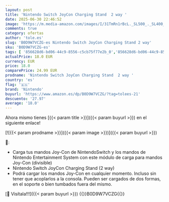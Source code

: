 ```yaml
---
layout: post
title: 'Nintendo Switch JoyCon Charging Stand  2 way '
date: 2025-06-30 22:46:52
image: 'https://m.media-amazon.com/images/I/31TmRn1rBcL._SL500_._SL400_.jpg'
comments: true
category: ofertas
author: 'tole.es'
slug: 'B0D9W7VCZG-es Nintendo Switch JoyCon Charging Stand 2 way'
sku: 'B0D9W7VCZG-es'
tags: [ '856628d6-bd06-44c9-8556-c5cb75f77e2b_0','856628d6-bd06-44c9-8556-c5cb75f77e2b_301','856628d6-bd06-44c9-8556-c5cb75f77e2b_5101','856628d6-bd06-44c9-8556-c5cb75f77e2b_7601','856628d6-bd06-44c9-8556-c5cb75f77e2b_8201','Accesorios para Nintendo Switch','Accesorios para PS4, Xbox One y Nintendo Switch','Arborist Merchandising Root','Hardware y juegos para Nintendo Switch','Mandos para Nintendo Switch','Nintendo Switch - Productos destacados','Self Service','Special Features Stores','Tienda Nintendo','Tienda Nintendo 2017','Videojuegos','nintendo','🇪🇸', ]
actualPrice: 18.0 EUR
currency: EUR
price: 18.0
comparePrice: 24.99 EUR
prodname: 'Nintendo Switch JoyCon Charging Stand  2 way '
country: 'es'
flag: '🇪🇸'
brand: 'Nintendo'
buyurl: 'https://www.amazon.es/dp/B0D9W7VCZG/?tag=tolees-21'
descuento: '27.97'
average: '18.0'
---
```


Ahora mismo tienes [{{< param title >}}]({{< param buyurl >}}) en el siguiente enlace!

[![{{< param prodname >}}]({{< param image >}})]({{< param buyurl >}})

🔎:

- Carga tus mandos Joy-Con de NintendoSwitch y los mandos de Nintendo Entertainment System con este módulo de carga para mandos Joy-Con (divisible)
- Nintendo Switch JoyCon Charging Stand (2 way)
- Podrá cargar los mandos Joy-Con en cualquier momento. Incluso sin tener que acoplarlos a la consola. Pueden ser cargados de dos formas, en el soporte o bien tumbados fuera del mismo.

[🛒 Visítala!!!]({{< param buyurl >}})
{{<world>}}B0D9W7VCZG{{</world>}}
